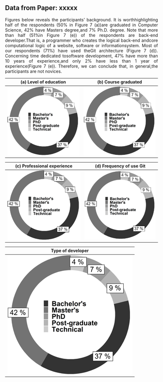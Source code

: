 ## Data from Paper: xxxxx 

<p align="justify">
Figures below reveals the participants’ background. It is worthhighlighting half of the respondents (50% in Figure 7 (a))are graduated in Computer Science, 42% have Masters degree,and 7% Ph.D. degree. Note that more than half (51%in Figure 7 (e)) of the respondents are back-end developer.That is, a programmer who creates the logical back-end andcore computational logic of a website, software or informationsystem. Most of our respondents (71%) have used theGit architecture (Figure 7 (d)). Concerning time dedicated tosoftware development, 47% have more than 10 years of experience,and only 2% have less than 1 year of experience(Figure 7 (e)). Therefore, we can conclude that, in general,the participants are not novices.
</p>


| (a) Level of education  | (b) Course graduated |
| ---          |     ---        |
|   ![](https://raw.githubusercontent.com/johnatan-si/JSERD2020/master/education.PNG)        |      ![](https://raw.githubusercontent.com/johnatan-si/JSERD2020/master/education.PNG)      |

| (c) Professional experience  | (d) Frequency of use Git  |
| ---          |     ---        |
|  ![](https://raw.githubusercontent.com/johnatan-si/JSERD2020/master/education.PNG)         |        ![](https://raw.githubusercontent.com/johnatan-si/JSERD2020/master/education.PNG)    |

| Type of developer  | 
| ---          |  
|   ![](https://raw.githubusercontent.com/johnatan-si/JSERD2020/master/education.PNG) |   

